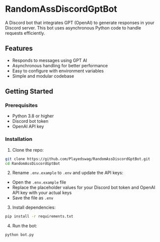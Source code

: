 # RandomAssDiscordGptBot

A Discord bot that integrates GPT (OpenAI) to generate responses in your Discord server. This bot uses asynchronous Python code to handle requests efficiently.

## Features

- Responds to messages using GPT AI
- Asynchronous handling for better performance
- Easy to configure with environment variables
- Simple and modular codebase

## Getting Started

### Prerequisites

- Python 3.8 or higher
- Discord bot token
- OpenAI API key

### Installation

1. Clone the repo:

```bash
git clone https://github.com/Playedswag/RandomAssDiscordGptBot.git
cd RandomAssDiscordGptBot
```

2. Rename `.env.example` to `.env` and update the API keys:

- Open the `.env.example` file  
- Replace the placeholder values for your Discord bot token and OpenAI API key with your actual keys  
- Save the file as `.env`

3. Install dependencies:

```bash
pip install -r requirements.txt
```

4. Run the bot:

```bash
python bot.py
```
